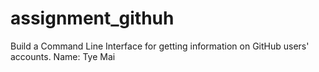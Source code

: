 # assignment_githuh
Build a Command Line Interface for getting information on GitHub users' accounts.
Name: Tye Mai  
